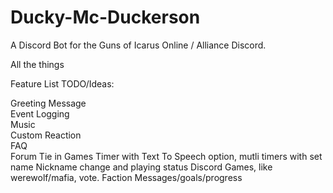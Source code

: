 # Ducky-Mc-Duckerson
A Discord Bot for the Guns of Icarus Online / Alliance Discord.

All the things

Feature List TODO/Ideas:

Greeting Message  
Event Logging  
Music  
Custom Reaction  
FAQ  
Forum Tie in 
Games
Timer with Text To Speech option, mutli timers with set name
Nickname change and playing status
Discord Games, like werewolf/mafia, vote.
Faction Messages/goals/progress
